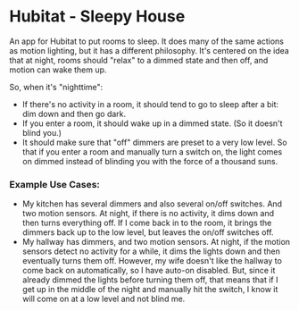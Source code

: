 # Hubitat - Sleepy House
An app for Hubitat to put rooms to sleep.  It does many of the same actions as motion lighting, but it has a different philosophy. It's centered on the idea that at night, rooms should "relax" to a dimmed state and then off, and motion can wake them up.

So, when it's "nighttime":

- If there's no activity in a room, it should tend to go to sleep after a bit: dim down and then go dark.
- If you enter a room, it should wake up in a dimmed state. (So it doesn't blind you.)
- It should make sure that "off" dimmers are preset to a very low level. So that if you enter a room and manually turn a switch on, the light comes on dimmed instead of blinding you with the force of a thousand suns.

### Example Use Cases:
- My kitchen has several dimmers and also several on/off switches. And two motion sensors. At night, if there is no activity, it dims down and then turns everything off. If I come back in to the room, it brings the dimmers back up to the low level, but leaves the on/off switches off.
- My hallway has dimmers, and two motion sensors. At night, if the motion sensors detect no activity for a while, it dims the lights down and then eventually turns them off. However, my wife doesn't like the hallway to come back on automatically, so I have auto-on disabled. But, since it already dimmed the lights before turning them off, that means that if I get up in the middle of the night and manually hit the switch, I know it will come on at a low level and not blind me.
